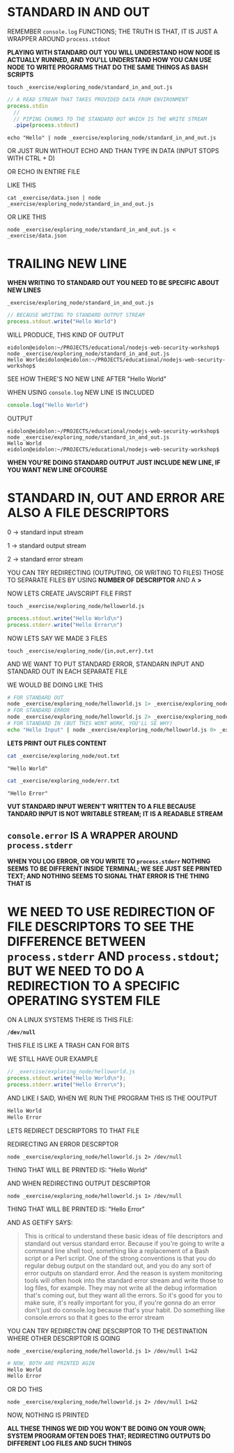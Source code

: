 # STANDARD IN AND OUT

REMEMBER `console.log` FUNCTIONS; THE TRUTH IS THAT, IT IS JUST A WRAPPER AROUND `process.stdout`

**PLAYING WITH STANDARD OUT YOU WILL UNDERSTAND HOW NODE IS ACTUALLY RUNNED, AND YOU'LL UNDERSTAND HOW YOU CAN USE NODE TO WRITE PROGRAMS THAT DO THE SAME THINGS AS BASH SCRIPTS**

```
touch _exercise/exploring_node/standard_in_and_out.js
```

```js
// A READ STREAM THAT TAKES PROVIDED DATA FROM ENVIRONMENT
process.stdin
  // 
  // PIPING CHUNKS TO THE STANDARD OUT WHICH IS THE WRITE STREAM
  .pipe(process.stdout)
```

```
echo "Hello" | node _exercise/exploring_node/standard_in_and_out.js
```

OR JUST RUN WITHOUT ECHO AND THAN TYPE IN DATA (INPUT STOPS WITH CTRL + D)

OR ECHO IN ENTIRE FILE

LIKE THIS

```
cat _exercise/data.json | node _exercise/exploring_node/standard_in_and_out.js
```

OR LIKE THIS

```
node _exercise/exploring_node/standard_in_and_out.js < _exercise/data.json
```

# TRAILING NEW LINE

**WHEN WRITING TO STANDARD OUT YOU NEED TO BE SPECIFIC ABOUT NEW LINES**

`_exercise/exploring_node/standard_in_and_out.js`

```js
// BECAUSE WRITING TO STANDARD OUTPUT STREAM
process.stdout.write("Hello World")
```

WILL PRODUCE, THIS KIND OF OUTPUT

```
eidolon@eidolon:~/PROJECTS/educational/nodejs-web-security-workshop$ node _exercise/exploring_node/standard_in_and_out.js 
Hello Worldeidolon@eidolon:~/PROJECTS/educational/nodejs-web-security-workshop$ 
```

SEE HOW THERE'S NO NEW LINE AFTER "Hello World"

WHEN USING `console.log` NEW LINE IS INCLUDED

```js
console.log("Hello World")
```

OUTPUT

```
eidolon@eidolon:~/PROJECTS/educational/nodejs-web-security-workshop$ node _exercise/exploring_node/standard_in_and_out.js 
Hello World
eidolon@eidolon:~/PROJECTS/educational/nodejs-web-security-workshop$ 
```

**WHEN YOU'RE DOING STANDARD OUTPUT JUST INCLUDE NEW LINE, IF YOU WANT NEW LINE OFCOURSE**

# STANDARD IN, OUT AND ERROR ARE ALSO A FILE DESCRIPTORS

0 → standard input stream

1 → standard output stream

2 → standard error stream

YOU CAN TRY REDIRECTING (OUTPUTING, OR WRITING TO FILES) THOSE TO SEPARATE FILES BY USING **NUMBER OF DESCRIPTOR** AND A **>**

NOW LETS CREATE JAVSCRIPT FILE FIRST

```
touch _exercise/exploring_node/helloworld.js
```

```js
process.stdout.write("Hello World\n")
process.stderr.write("Hello Error\n")
```

NOW LETS SAY WE MADE 3 FILES

```
touch _exercise/exploring_node/{in,out,err}.txt
```

AND WE WANT TO PUT STANDARD ERROR, STANDARN INPUT AND STANDARD OUT IN EACH SEPARATE FILE

WE WOULD BE DOING LIKE THIS

```bash
# FOR STANDARD OUT
node _exercise/exploring_node/helloworld.js 1> _exercise/exploring_node/out.txt
# FOR STANDARD ERROR
node _exercise/exploring_node/helloworld.js 2> _exercise/exploring_node/err.txt
# FOR STANDARD IN (BUT THIS WONT WORK, YOU'LL SE WHY)
echo "Hello Input" | node _exercise/exploring_node/helloworld.js 0> _exercise/exploring_node/in.txt
```

**LETS PRINT OUT FILES CONTENT**

```bash
cat _exercise/exploring_node/out.txt
```
```
"Hello World"
```

```bash
cat _exercise/exploring_node/err.txt
```
```
"Hello Error"
```

**VUT STANDARD INPUT WEREN'T WRITTEN TO A FILE BECAUSE TANDARD INPUT IS NOT WRITABLE STREAM; IT IS A READABLE STREAM**


## `console.error` IS A WRAPPER AROUND `process.stderr`

**WHEN YOU LOG ERROR, OR YOU WRITE TO `process.stderr` NOTHING SEEMS TO BE DIFFERENT INSIDE TERMINAL; WE SEE JUST SEE PRINTED TEXT; AND NOTHING SEEMS TO SIGNAL THAT ERROR IS THE THING THAT IS**

# WE NEED TO USE REDIRECTION OF FILE DESCRIPTORS TO SEE THE DIFFERENCE BETWEEN `process.stderr` AND `process.stdout`; BUT WE NEED TO DO A REDIRECTION TO A SPECIFIC OPERATING SYSTEM FILE

ON A LINUX SYSTEMS THERE IS THIS FILE:

**`/dev/null`**

THIS FILE IS LIKE A TRASH CAN FOR BITS

WE STILL HAVE OUR EXAMPLE

```js
// _exercise/exploring_node/helloworld.js
process.stdout.write("Hello World\n");
process.stderr.write("Hello Error\n");
```

AND LIKE I SAID, WHEN WE RUN THE PROGRAM THIS IS THE OOUTPUT

```bash
Hello World
Hello Error
```

LETS REDIRECT DESCRIPTORS TO THAT FILE

REDIRECTING AN ERROR DESCRPTOR

```
node _exercise/exploring_node/helloworld.js 2> /dev/null
```

THING THAT WILL BE PRINTED IS: "Hello World"

AND WHEN REDIRECTING OUTPUT DESCRIPTOR

```
node _exercise/exploring_node/helloworld.js 1> /dev/null
```

THING THAT WILL BE PRINTED IS: "Hello Error"

AND AS GETIFY SAYS:

> This is critical to understand these basic ideas of file descriptors and standard out versus standard error. Because if you're going to write a command line shell tool, something like a replacement of a Bash script or a Perl script. One of the strong conventions is that you do regular debug output on the standard out, and you do any sort of error outputs on standard error. And the reason is system monitoring tools will often hook into the standard error stream and write those to log files, for example. They may not write all the debug information that's coming out, but they want all the errors. So it's good for you to make sure, it's really important for you, if you're gonna do an error don't just do console.log because that's your habit. Do something like console.errors so that it goes to the error stream

YOU CAN TRY REDIRECTIN ONE DESCRIPTOR TO THE DESTINATION WHERE OTHER DESCRIPTOR IS GOING

```
node _exercise/exploring_node/helloworld.js 1> /dev/null 1>&2
```

```bash
# NOW, BOTH ARE PRINTED AGIN
Hello World
Hello Error
```

OR DO THIS

```
node _exercise/exploring_node/helloworld.js 2> /dev/null 1>&2
```

NOW, NOTHING IS PRINTED

**ALL THESE THINGS WE DID YOU WON'T BE DOING ON YOUR OWN; SYSTEM PROGRAM OFTEN DOES THAT; REDIRECTING OUTPUTS DO DIFFERENT LOG FILES AND SUCH THINGS**
